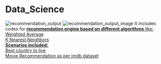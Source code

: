 # Data_Science
![recommendation_output](https://user-images.githubusercontent.com/46343406/183619863-8e4ca5e6-2910-4ffc-9f45-2fa41b894d53.png)
![recommendation_output_image](https://user-images.githubusercontent.com/46343406/183619874-94c9def3-821e-4e14-b76e-3ab676d1aa7d.png)
It includes codes for **<u>recommendation engine based on different algorithms** like:<br/>
Weighted Average<br/>
K Nearest Neighbors<br/>
<u>**Scenarios included:** <br/>
Best country to live<br/>
Movie Recommendation as per imdb dataset<br/>
